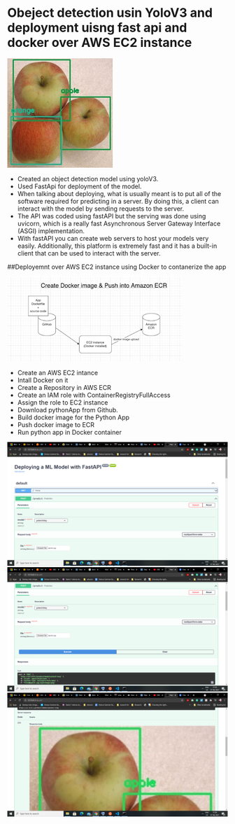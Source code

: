 # Obeject detection usin YoloV3 and deployment uisng fast api and docker over AWS EC2 instance

![](images/apples.jpg)


- Created an object detection model using yoloV3.
- Used FastApi for deployment of the model.
- When talking about deploying, what is usually meant is to put all of the software required for predicting in a server. By doing this, a client can interact with the model by sending requests to the server.
- The API was coded using fastAPI but the serving was done using uvicorn, which is a really fast Asynchronous Server Gateway Interface (ASGI) implementation.  
- With fastAPI you can create web servers to host your models very easily. Additionally, this platform is extremely fast and it has a built-in client that can be used to interact with the server. 

##Deployemnt over AWS EC2 instance using Docker to contanerize the app

![](images/image4.png)

- Create an AWS EC2 intance
- Intall Docker on it
- Create a Repository in AWS ECR
- Create an IAM role with ContainerRegistryFullAccess
- Assign the role to EC2 instance
- Download pythonApp from Github.
- Build docker image for the Python App
- Push docker image to ECR
- Run python app in Docker container

![](images/image1.png)
![](images/image2.png)
![](images/image3.png)
